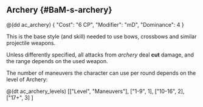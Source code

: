 ## Archery {#BaM-s-archery}

@(dd ac_archery)
{
   "Cost": "6 CP",
   "Modifier": "mD",
   "Dominance": 4
}

This is the base style (and skill) needed to use bows, crossbows and similar projectile
weapons.

Unless differently specified, all attacks from *archery* deal __cut__ damage,
and the range depends on the used weapon.

The number of maneuvers the character can use per round depends on the level of Archery:

@(dt ac_archery_levels)
[["Level", "Maneuvers"],
["1-9", 1],
["10-16", 2],
["17+", 3]
]
